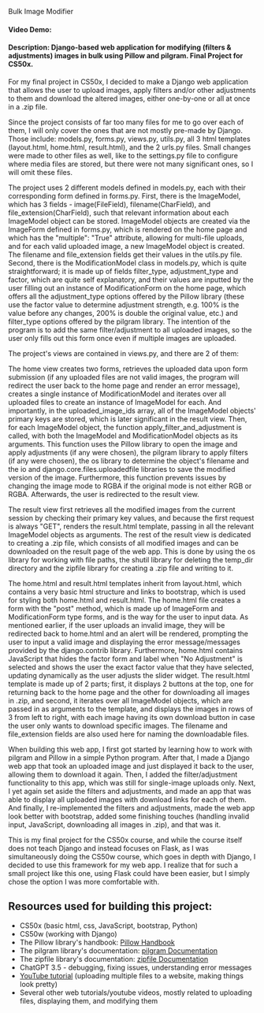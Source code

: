 Bulk Image Modifier
#### Video Demo:  <URL HERE>
#### Description: Django-based web application for modifying (filters & adjustments) images in bulk using Pillow and pilgram. Final Project for CS50x.

For my final project in CS50x, I decided to make a Django web application that allows the user to upload images, apply filters and/or other adjustments to them and download the altered images, either one-by-one or all at once in a .zip file. 

Since the project consists of far too many files for me to go over each of them, I will only cover the ones that are not mostly pre-made by Django. Those include: models.py, forms.py, views.py, utils.py, all 3 html templates (layout.html, home.html, result.html), and the 2 urls.py files. Small changes were made to other files as well, like to the settings.py file to configure where media files are stored, but there were not many significant ones, so I will omit these files. 

The project uses 2 different models defined in models.py, each with their corresponding form defined in forms.py. First, there is the ImageModel, which has 3 fields - image(FileField), filename(CharField), and file_extension(CharField), such that relevant information about each ImageModel object can be stored. ImageModel objects are created via the ImageForm defined in forms.py, which is rendered on the home page and which has the "multiple": "True" attribute, allowing for multi-file uploads, and for each valid uploaded image, a new ImageModel object is created. The filename and file_extension fields get their values in the utils.py file. Second, there is the ModificationModel class in models.py, which is quite straightforward; it is made up of fields filter_type, adjustment_type and factor, which are quite self explanatory, and their values are inputted by the user filling out an instance of ModificationForm on the home page, which offers all the adjustment_type options offered by the Pillow library (these use the factor value to determine adjustment strength, e.g. 100% is the value before any changes, 200% is double the original value, etc.) and filter_type options offered by the pilgram library. The intention of the program is to add the same filter/adjustment to all uploaded images, so the user only fills out this form once even if multiple images are uploaded.

The project's views are contained in views.py, and there are 2 of them:

The home view creates two forms, retrieves the uploaded data upon form submission (if any uploaded files are not valid images, the program will redirect the user back to the home page and render an error message), creates a single instance of ModificationModel and iterates over all uploaded files to create an instance of ImageModel for each. And importantly, in the uploaded_image_ids array, all of the ImageModel objects' primary keys are stored, which is later significant in the result view. Then, for each ImageModel object, the function apply_filter_and_adjustment is called, with both the ImageModel and ModificationModel objects as its arguments. This function uses the Pillow library to open the image and apply adjustments (if any were chosen), the pilgram library to apply filters (if any were chosen), the os library to determine the object's filename and the io and django.core.files.uploadedfile libraries to save the modified version of the image. Furthermore, this function prevents issues by changing the image mode to RGBA if the original mode is not either RGB or RGBA. Afterwards, the user is redirected to the result view.

The result view first retrieves all the modified images from the current session by checking their primary key values, and because the first request is always "GET", renders the result.html template, passing in all the relevant ImageModel objects as arguments. The rest of the result view is dedicated to creating a .zip file, which consists of all modified images and can be downloaded on the result page of the web app. This is done by using the os library for working with file paths, the shutil library for deleting the temp_dir directory and the zipfile library for creating a .zip file and writing to it.

The home.html and result.html templates inherit from layout.html, which contains a very basic html structure and links to bootstrap, which is used for styling both home.html and result.html. The home.html file creates a form with the "post" method, which is made up of ImageForm and ModificationForm type forms, and is the way for the user to input data. As mentioned earlier, if the user uploads an invalid image, they will be redirected back to home.html and an alert will be rendered, prompting the user to input a valid image and displaying the error message/messages provided by the django.contrib library. Furthermore, home.html contains JavaScript that hides the factor form and label when "No Adjustment" is selected and shows the user the exact factor value that they have selected, updating dynamically as the user adjusts the slider widget. The result.html template is made up of 2 parts; first, it displays 2 buttons at the top, one for returning back to the home page and the other for downloading all images in .zip, and second, it iterates over all ImageModel objects, which are passed in as arguments to the template, and displays the images in rows of 3 from left to right, with each image having its own download button in case the user only wants to download specific images. The filename and file_extension fields are also used here for naming the downloadable files. 

When building this web app, I first got started by learning how to work with pilgram and Pillow in a simple Python program. After that, I made a Django web app that took an uploaded image and just displayed it back to the user, allowing them to download it again. Then, I added the filter/adjustment functionality to this app, which was still for single-image uploads only. Next, I yet again set aside the filters and adjustments, and made an app that was able to display all uploaded images with download links for each of them. And finally, I re-implemented the filters and adjustments, made the web app look better with bootstrap, added some finishing touches (handling invalid input, JavaScript, downloading all images in .zip), and that was it.

This is my final project for the CS50x course, and while the course itself does not teach Django and instead focuses on Flask, as I was simultaneously doing the CS50w course, which goes in depth with Django, I decided to use this framework for my web app. I realize that for such a small project like this one, using Flask could have been easier, but I simply chose the option I was more comfortable with. 

## Resources used for building this project:

- CS50x (basic html, css, JavaScript, bootstrap, Python)
- CS50w (working with Django)
- The Pillow library's handbook: [Pillow Handbook](https://pillow.readthedocs.io/en/stable/handbook/index.html)
- The pilgram library's documentation: [pilgram Documentation](https://pypi.org/project/pilgram/)
- The zipfile library's documentation: [zipfile Documentation](https://docs.python.org/3/library/zipfile.html)
- ChatGPT 3.5 - debugging, fixing issues, understanding error messages
- [YouTube tutorial](https://www.youtube.com/watch?v=Ws7Wy5EHaXY) (uploading multiple files to a website, making things look pretty)
- Several other web tutorials/youtube videos, mostly related to uploading files, displaying them, and modifying them
